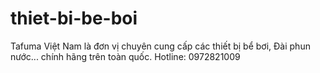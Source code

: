 # thiet-bi-be-boi
Tafuma Việt Nam là đơn vị chuyên cung cấp các thiết bị bể bơi, Đài phun nước... chính hãng trên toàn quốc. Hotline: 0972821009
